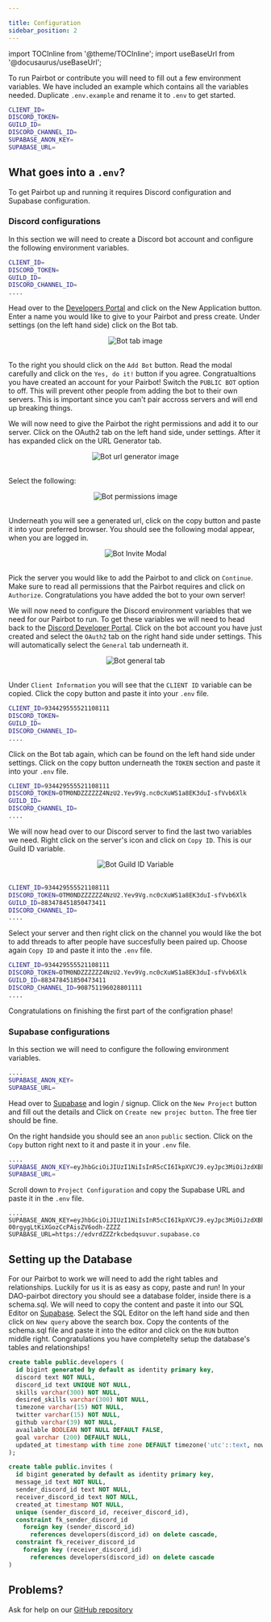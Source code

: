 ```yaml
---

title: Configuration
sidebar_position: 2
---
```


import TOCInline from '@theme/TOCInline';
import useBaseUrl from '@docusaurus/useBaseUrl';

To run Pairbot or contribute you will need to fill out a few environment variables. We have included an example which contains all the variables needed. Duplicate  `.env.example` and rename it to `.env` to get started.

```bash title=".env"
CLIENT_ID=
DISCORD_TOKEN=
GUILD_ID=
DISCORD_CHANNEL_ID=
SUPABASE_ANON_KEY=
SUPABASE_URL=
```
## What goes into a `.env`?
To get Pairbot up and running it requires Discord configuration and Supabase configuration.
<TOCInline toc={toc[0].children} />

### Discord configurations
In this section we will need to create a Discord bot account and configure the following environment variables.

```bash title=".env"
CLIENT_ID=
DISCORD_TOKEN=
GUILD_ID=
DISCORD_CHANNEL_ID=
....
```

Head over to the [Developers Portal](https://discord.com/developers/applications) and click on the New Application button.
Enter a name you would like to give to your Pairbot and press create. Under settings (on the left hand side) click on the Bot tab.

<div align="center">
    <img src={useBaseUrl("/img/configuration/bot-tab.png")} alt="Bot tab image" />
</div>
<br/>

To the right you should click on the `Add Bot` button. Read the modal carefully and click on the `Yes, do it!` button if you agree. Congratualtions you have created an account for your Pairbot! Switch the `PUBLIC BOT` option to off. This will prevent other people from adding the bot to their own servers. This is important since you can't pair accross servers and will end up breaking things.

We will now need to give the Pairbot the right permissions and add it to our server. Click on the OAuth2 tab on the left hand side, under settings. After it has expanded click on the URL Generator tab.

<div align="center">
    <img src={useBaseUrl("/img/configuration/url-generator.png")} alt="Bot url generator image" />
</div>
<br/>

Select the following:

<div align="center">
    <img src={useBaseUrl("/img/configuration/bot-permissions.png")} alt="Bot permissions image" />
</div>
<br/>

Underneath you will see a generated url, click on the copy button and paste it into your preferred browser. You should see the following modal appear, when you are logged in.

<div align="center">
    <img src={useBaseUrl("/img/configuration/invite-modal.png")} alt="Bot Invite Modal" />
</div>
<br/>

Pick the server you would like to add the Pairbot to and click on `Continue`. Make sure to read all permissions that the Pairbot requires and click on `Authorize`. Congratulations you have added the bot to your own server!

We will now need to configure the Discord environment variables that we need for our Pairbot to run. To get these variables we will need to head back to the [Discord Developer Portal](https://discord.com/developers/applications). Click on the bot account you have just created and select the `OAuth2` tab on the right hand side under settings. This will automatically select the `General` tab underneath it.

<div align="center">
    <img src={useBaseUrl("/img/configuration/general-tab.png")} alt="Bot general tab" />
</div>
<br/>

Under `Client Information` you will see that the `CLIENT ID` variable can be copied. Click the copy button and paste it into your `.env` file.

```bash title=".env"
CLIENT_ID=934429555521108111
DISCORD_TOKEN=
GUILD_ID=
DISCORD_CHANNEL_ID=
....
```

Click on the Bot tab again, which can be found on the left hand side under settings. Click on the copy button underneath the `TOKEN` section and paste it into your `.env` file. 

```bash title=".env"
CLIENT_ID=934429555521108111
DISCORD_TOKEN=OTM0NDZZZZZZ4NzU2.Yev9Vg.nc0cXuWS1a8EK3duI-sfVvb6Xlk
GUILD_ID=
DISCORD_CHANNEL_ID=
....
```

We will now head over to our Discord server to find the last two variables we need. Right click on the server's icon and click on `Copy ID`. This is our Guild ID variable. 

<div align="center">
    <img src={useBaseUrl("/img/configuration/guildid.png")} alt="Bot Guild ID Variable" />
</div>
<br/>

```bash title=".env"
CLIENT_ID=934429555521108111
DISCORD_TOKEN=OTM0NDZZZZZZ4NzU2.Yev9Vg.nc0cXuWS1a8EK3duI-sfVvb6Xlk
GUILD_ID=883478451850473411
DISCORD_CHANNEL_ID=
....
```

Select your server and then right click on the channel you would like the bot to add threads to after people have succesfully been paired up. Choose again `Copy ID` and paste it into the `.env` file.

```bash title=".env"
CLIENT_ID=934429555521108111
DISCORD_TOKEN=OTM0NDZZZZZZ4NzU2.Yev9Vg.nc0cXuWS1a8EK3duI-sfVvb6Xlk
GUILD_ID=883478451850473411
DISCORD_CHANNEL_ID=908751196028801111
....
```

Congratulations on finishing the first part of the configration phase! 

### Supabase configurations
In this section we will need to configure the following environment variables.

```bash title=".env"
....
SUPABASE_ANON_KEY=
SUPABASE_URL=
```

Head over to [Supabase](https://supabase.com) and login / signup. Click on the `New Project` button and fill out the details and Click on `Create new projec button`. The free tier should be fine. 

On the right handside you should see an `anon` `public` section. Click on the `Copy` button right next to it and paste it in your `.env` file.

```bash title=".env"
....
SUPABASE_ANON_KEY=eyJhbGciOiJIUzI1NiIsInR5cCI6IkpXVCJ9.eyJpc3MiOiJzdXBhYmFzZSIsInJvbGUiOiJhbm9uIiwiaWF0IjoxNjQyODYxMTEwLCJleHAiOjE5NTg0MzcxMTB9.vGhguKgBy-00rgygLtKiXGozCcPAisZV6odh-ZZZZ
SUPABASE_URL=
```

Scroll down to `Project Configuration` and copy the Supabase URL and paste it in the `.env` file.

```
....
SUPABASE_ANON_KEY=eyJhbGciOiJIUzI1NiIsInR5cCI6IkpXVCJ9.eyJpc3MiOiJzdXBhYmFzZSIsInJvbGUiOiJhbm9uIiwiaWF0IjoxNjQyODYxMTEwLCJleHAiOjE5NTg0MzcxMTB9.vGhguKgBy-00rgygLtKiXGozCcPAisZV6odh-ZZZZ
SUPABASE_URL=https://edvrdZZZrkcbedqsuvur.supabase.co
```


## Setting up the Database

For our Pairbot to work we will need to add the right tables and relationships. Luckily for us it is as easy as copy, paste and run! In your DAO-pairbot directory you should see a database folder, inside there is a schema.sql. We will need to copy the content and paste it into our SQL Editor on [Supabase](https://supabase.com). Select the SQL Editor on the left hand side and then click on `New query` above the search box. Copy the contents of the schema.sql file and paste it into the editor and click on the `RUN` button middle right. Congratulations you have completelty setup the database's tables and relationships!

```sql title="schema.sql (might be outdated)"
create table public.developers (
  id bigint generated by default as identity primary key,
  discord text NOT NULL,
  discord_id text UNIQUE NOT NULL,
  skills varchar(300) NOT NULL,
  desired_skills varchar(300) NOT NULL,
  timezone varchar(15) NOT NULL,
  twitter varchar(15) NOT NULL,
  github varchar(39) NOT NULL,
  available BOOLEAN NOT NULL DEFAULT FALSE,
  goal varchar (200) DEFAULT NULL,
  updated_at timestamp with time zone DEFAULT timezone('utc'::text, now()) NOT NULL
);

create table public.invites (
  id bigint generated by default as identity primary key,
  message_id text NOT NULL,
  sender_discord_id text NOT NULL,
  receiver_discord_id text NOT NULL,
  created_at timestamp NOT NULL,
  unique (sender_discord_id, receiver_discord_id),
  constraint fk_sender_discord_id
    foreign key (sender_discord_id)
      references developers(discord_id) on delete cascade,
  constraint fk_receiver_discord_id
    foreign key (receiver_discord_id) 
      references developers(discord_id) on delete cascade
)
```

## Problems? 

Ask for help on our [GitHub repository](https://github.com/developer-dao/DAO-pairbot)